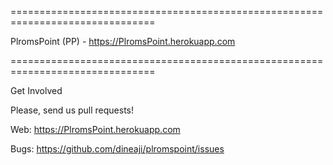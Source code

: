 ===============================================================================

PlromsPoint (PP) - https://PlromsPoint.herokuapp.com

===============================================================================

Get Involved

Please, send us pull requests!

Web: https://PlromsPoint.herokuapp.com

Bugs: https://github.com/dineaji/plromspoint/issues
